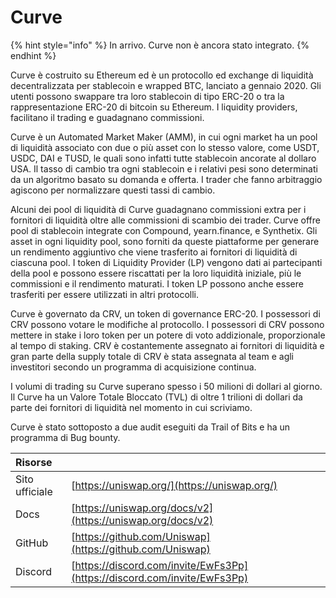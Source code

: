 # Curve

{% hint style="info" %}
In arrivo. Curve non è ancora stato integrato.
{% endhint %}

Curve è costruito su Ethereum ed è un protocollo ed exchange di liquidità decentralizzata per stablecoin e wrapped BTC, lanciato a gennaio 2020. Gli utenti possono swappare tra loro stablecoin di tipo ERC-20 o tra la rappresentazione ERC-20 di bitcoin su Ethereum. I liquidity providers, facilitano il trading e guadagnano commissioni.

Curve è un Automated Market Maker \(AMM\), in cui ogni market ha un pool di liquidità associato con due o più asset con lo stesso valore, come USDT, USDC, DAI e TUSD, le quali sono infatti tutte stablecoin ancorate al dollaro USA. Il tasso di cambio tra ogni stablecoin e i relativi pesi sono determinati da un algoritmo basato su domanda e offerta. I trader che fanno arbitraggio agiscono per normalizzare questi tassi di cambio.

Alcuni dei pool di liquidità di Curve guadagnano commissioni extra per i fornitori di liquidità oltre alle commissioni di scambio dei trader. Curve offre pool di stablecoin integrate con Compound, yearn.finance, e Synthetix. Gli asset in ogni liquidity pool, sono forniti da queste piattaforme per generare un rendimento aggiuntivo che viene trasferito ai fornitori di liquidità di ciascuna pool. I token di Liquidity Provider \(LP\) vengono dati ai partecipanti della pool e possono essere riscattati per la loro liquidità iniziale, più le commissioni e il rendimento maturati. I token LP possono anche essere trasferiti per essere utilizzati in altri protocolli.

Curve è governato da CRV, un token di governance ERC-20. I possessori di CRV possono votare le modifiche al protocollo. I possessori di CRV possono mettere in stake i loro token per un potere di voto addizionale, proporzionale al tempo di staking. CRV è costantemente assegnato ai fornitori di liquidità e gran parte della supply totale di CRV è stata assegnata al team e agli investitori secondo un programma di acquisizione continua.

I volumi di trading su Curve superano spesso i 50 milioni di dollari al giorno. Il Curve ha un Valore Totale Bloccato \(TVL\) di oltre 1 trilioni di dollari da parte dei fornitori di liquidità nel momento in cui scriviamo.

Curve è stato sottoposto a due audit eseguiti da Trail of Bits e ha un programma di Bug bounty.

| Risorse        |                                                                          |
|:-------------- |:------------------------------------------------------------------------ |
| Sito ufficiale | [https://uniswap.org/](https://uniswap.org/)                             |
| Docs           | [https://uniswap.org/docs/v2](https://uniswap.org/docs/v2)               |
| GitHub         | [https://github.com/Uniswap](https://github.com/Uniswap)                 |
| Discord        | [https://discord.com/invite/EwFs3Pp](https://discord.com/invite/EwFs3Pp) |

